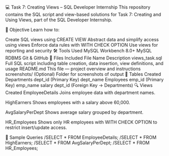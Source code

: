 💻 Task 7: Creating Views – SQL Developer Internship
This repository contains the SQL script and view-based solutions for Task 7: Creating and Using Views, part of the SQL Developer Internship.

🧠 Objective
Learn how to:

Create SQL views using CREATE VIEW
Abstract data and simplify access using views
Enforce data rules with WITH CHECK OPTION
Use views for reporting and security
🛠️ Tools Used
MySQL Workbench 8.0+
MySQL RDBMS
Git & GitHub
📁 Files Included
File Name	Description
views_task.sql	Full SQL script including table creation, data insertion, view definitions, and usage
README.md	This file — project overview and instructions
screenshots/	(Optional) Folder for screenshots of output
🧱 Tables Created
Departments
dept_id (Primary Key)
dept_name
Employees
emp_id (Primary Key)
emp_name
salary
dept_id (Foreign Key → Departments)
🔍 Views Created
EmployeeDetails
Joins employee data with department names.

HighEarners
Shows employees with a salary above 60,000.

AvgSalaryPerDept
Shows average salary grouped by department.

HR_Employees
Shows only HR employees with WITH CHECK OPTION to restrict insert/update access.

📌 Sample Queries
/SELECT * FROM EmployeeDetails;
/SELECT * FROM HighEarners;
/SELECT * FROM AvgSalaryPerDept;
/SELECT * FROM HR_Employees;
